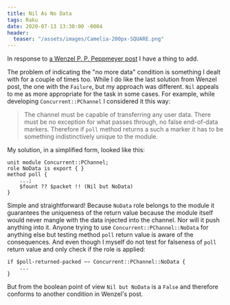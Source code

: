 ```yaml
---
title: Nil As No Data
tags: Raku 
date: 2020-07-13 13:30:00 -0004
header:
  teaser: "/assets/images/Camelia-200px-SQUARE.png"
---
```

In response to [a Wenzel P. P. Peppmeyer post](https://gfldex.wordpress.com/2020/07/06/indicating-absence/)
I have a thing to add.
<!--more-->

The problem of indicating the "no more data" condition is something I dealt with
for a couple of times too. While I do like the last solution from Wenzel post,
the one with the `Failure`, but my approach was different. `Nil` appeals to me
as more appropriate for the task in some cases. For example, while developing
`Concurrent::PChannel` I considered it this way:

> The channel must be capable of transferring any user data. There must be
> no exception for what passes through, no false end-of-data markers. Therefore
> if `poll` method returns a such a marker it has to be something
> indistinctively unique to the module.

My solution, in a simplified form, looked like this:

```
unit module Concurrent::PChannel;
role NoData is export { }
method poll {
    ...;
    $fount ?? $packet !! (Nil but NoData)
}
```

Simple and straightforward! Because `NoData` role belongs to the module it
guarantees the uniqueness of the return value because the module itself would
never mangle with the data injected into the channel. Nor will it push anything
into it. Anyone trying to use `Concurrent::PChannel::NoData` for anything else
but testing method `poll` return value is aware of the consequences. And even
though I myself do not test for falseness of `poll` return value and only check
if the role is applied:

```
if $poll-returned-packed ~~ Concurrent::PChannel::NoData {
    ...
}
```

But from the boolean point of view `Nil but NoData` is a `False` and therefore
conforms to another condition in Wenzel's post.
